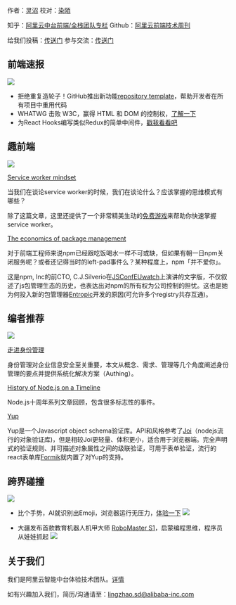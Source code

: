 作者：[灵沼](https://github.com/su-dan)
校对：[染陌](https://github.com/answershuto)

知乎：[阿里云中台前端/全栈团队专栏](https://zhuanlan.zhihu.com/aliyun)
Github：[阿里云前端技术周刊](https://github.com/aliyunfe/weekly)

给我们投稿：[传送门](https://github.com/aliyunfe/weekly/issues/new)
参与交流：[传送门](https://github.com/aliyunfe/weekly/issues/12)


## 前端速报
![](https://img.alicdn.com/tfs/TB1T43Fa4iH3KVjSZPfXXXBiVXa-2560-600.jpg)

* 拒绝重复造轮子！GitHub推出新功能[repository template](https://github.blog/2019-06-06-generate-new-repositories-with-repository-templates/?utm_campaign=1559837005&utm_medium=social&utm_source=twitter&utm_content=1559837005)，帮助开发者在所有项目中重用代码
* WHATWG 击败 W3C，赢得 HTML 和 DOM 的控制权，[了解一下](https://www.zdnet.com/article/browser-vendors-win-war-with-w3c-over-html-and-dom-standards/)
* 为React Hooks编写类似Redux的简单中间件，[戳我看看吧](https://medium.com/front-end-weekly/writing-redux-like-simple-middleware-for-react-hooks-b163724a7058)
## 趣前端
![](https://img.alicdn.com/tfs/TB19FgGa3KG3KVjSZFLXXaMvXXa-2560-600.jpg)

[Service worker mindset](https://web.dev/service-worker-mindset/)

当我们在谈论service worker的时候，我们在谈论什么？应该掌握的思维模式有哪些？

除了这篇文章，这里还提供了一个非常精美生动的[免费游戏](https://serviceworkies.com/)来帮助你快速掌握service worker。



[The economics of package management](https://github.com/ceejbot/economics-of-package-management/blob/master/essay.md)

对于前端工程师来说npm已经跟吃饭喝水一样不可或缺，但如果有朝一日npm关闭服务呢？或者还记得当时的left-pad事件么？某种程度上，npm「并不爱你」。

这是npm, Inc的前CTO, C.J.Silverio在[JSConfEUwatch](https://www.youtube.com/watch?v=MO8hZlgK5zc)上演讲的文字版，不仅叙述了js包管理生态的历史，也表达出对npm的所有权为公司控制的担忧。这也是她为何投入新的包管理器[Entropic](https://github.com/entropic-dev/entropic)开发的原因(可允许多个registry共存互通)。
## 编者推荐
![](https://img.alicdn.com/tfs/TB11G3Ga2WG3KVjSZFPXXXaiXXa-2560-600.jpg)

[走进身份管理](https://zhuanlan.zhihu.com/p/68446750)

身份管理对企业信息安全至关重要，本文从概念、需求、管理等几个角度阐述身份管理的要点并提供系统化解决方案（Authing）。



[History of Node.js on a Timeline](https://blog.risingstack.com/history-of-node-js/)

Node.js十周年系列文章回顾，包含很多标志性的事件。



[Yup](https://github.com/jquense/yup)

Yup是一个Javascript object schema验证库。API和风格参考了[Joi](https://github.com/hapijs/joi)（nodejs流行的对象验证库)，但是相较Joi更轻量、体积更小，适合用于浏览器端。完全声明式的验证规则、并可描述对象属性之间的级联验证，可用于表单验证，流行的react表单库[Formik](https://github.com/jaredpalmer/formik)就内置了对Yup的支持。

## 跨界碰撞
![](https://img.alicdn.com/tfs/TB11FUIa81D3KVjSZFyXXbuFpXa-2560-600.jpg)

* 比个手势，AI就识别出Emoji，浏览器运行无压力，[体验一下](https://github.com/cloud-annotations/training)
![](https://img.alicdn.com/tfs/TB1mJEScCSD3KVjSZFKXXb10VXa-529-479.gif)

* 大疆发布首款教育机器人机甲大师 [RoboMaster S1](https://mp.weixin.qq.com/s/grs_c4ii9Unf29ugb6Qp3w)，启蒙编程思维，程序员从娃娃抓起
![](https://img.alicdn.com/tfs/TB15LEYcBKw3KVjSZFOXXarDVXa-720-480.jpg)

## 关于我们

我们是阿里云智能中台体验技术团队。[详情](https://github.com/aliyunfe/weekly/blob/master/about.md)

如有兴趣加入我们，简历/沟通请至：lingzhao.sd@alibaba-inc.com